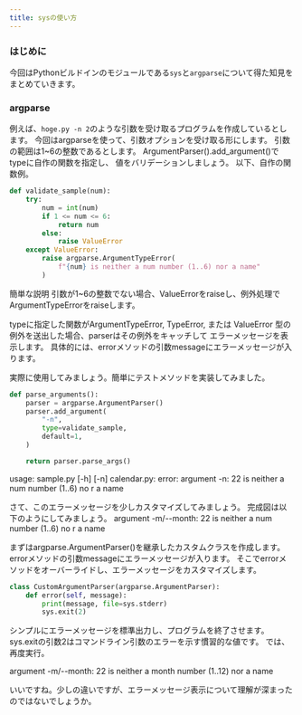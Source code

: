 ```yaml
---
title: sysの使い方
---
```

### はじめに
今回はPythonビルドインのモジュールである`sys`と`argparse`について得た知見をまとめていきます。

### argparse
例えば、`hoge.py -n 2`のような引数を受け取るプログラムを作成しているとします。
今回はargparseを使って、引数オプションを受け取る形にします。
引数の範囲は1~6の整数であるとします。
ArgumentParser().add_argument()でtypeに自作の関数を指定し、
値をバリデーションしましょう。
以下、自作の関数例。

```python
def validate_sample(num):
    try:
        num = int(num)
        if 1 <= num <= 6:
            return num
        else:
            raise ValueError
    except ValueError:
        raise argparse.ArgumentTypeError(
            f"{num} is neither a num number (1..6) nor a name"
        )
```
簡単な説明
引数が1~6の整数でない場合、ValueErrorをraiseし、例外処理で
ArgumentTypeErrorをraiseします。

typeに指定した関数がArgumentTypeError, TypeError, 
または ValueError 型の例外を送出した場合、parserはその例外をキャッチして
エラーメッセージを表示します。
具体的には、errorメソッドの引数messageにエラーメッセージが入ります。


実際に使用してみましょう。簡単にテストメソッドを実装してみました。

```python
def parse_arguments():
    parser = argparse.ArgumentParser()
    parser.add_argument(
        "-n",
        type=validate_sample,
        default=1,
    )

    return parser.parse_args()
```

usage: sample.py [-h] [-n]
calendar.py: error: argument -n: 22 is neither a num number (1..6) no
r a name


さて、このエラーメッセージを少しカスタマイズしてみましょう。
完成図は以下のようにしてみましょう。
argument -m/--month: 22 is neither a num number (1..6) no
r a name

まずはargparse.ArgumentParser()を継承したカスタムクラスを作成します。
errorメソッドの引数messageにエラーメッセージが入ります。
そこでerrorメソッドをオーバーライドし、エラーメッセージをカスタマイズします。

```python
class CustomArgumentParser(argparse.ArgumentParser):
    def error(self, message):
        print(message, file=sys.stderr)
        sys.exit(2)
```
シンプルにエラーメッセージを標準出力し、プログラムを終了させます。
sys.exitの引数2はコマンドライン引数のエラーを示す慣習的な値です。
では、再度実行。

argument -m/--month: 22 is neither a month number (1..12) nor a name

いいですね。少しの違いですが、エラーメッセージ表示について理解が深まったのではないでしょうか。

